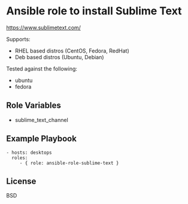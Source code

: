 Ansible role to install Sublime Text
=========

https://www.sublimetext.com/

Supports:
  - RHEL based distros (CentOS, Fedora, RedHat)
  - Deb based distros (Ubuntu, Debian)

Tested against the following:
  - ubuntu
  - fedora

Role Variables
--------------

- sublime_text_channel

Example Playbook
----------------


    - hosts: desktops
      roles:
         - { role: ansible-role-sublime-text }

License
-------

BSD

